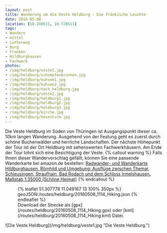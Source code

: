 ```yaml
---
layout: post
title: Wanderung um die Veste Heldburg - Die fränkische Leuchte
date: 2016-05-08
location: [50.288611, 10.728611]
tags:
- Wandern
- mittel
- Lutherweg
- Burg
- Franken
- Hildburghausen
- Fachwerk
photos:               
- /img/heldburg/veste1.jpg
- /img/heldburg/schnepfenbrunnen.jpg
- /img/heldburg/kuhsee1.jpg
- /img/heldburg/kuhsee2.jpg
- /img/heldburg/nach_heldburg.jpg
- /img/heldburg/veste2.jpg
- /img/heldburg/heldburg1.jpg
- /img/heldburg/heldburg2.jpg
- /img/heldburg/heldburg3.jpg
- /img/heldburg/kirche.jpg
- /img/heldburg/hexenturm.jpg
---
```

Die Veste Heldburg im Süden von Thüringen ist Ausgangspunkt dieser ca. 10km langen Wanderung. Ausgehend von der Festung geht es zuerst durch schöne Buchenwälder und herrliche Landschaften. Der nächste Höhepunkt der Tour ist der Ort Heldburg mit sehenswerten Fachwerkhäusern. Am Ende der Tour lohnt sich eine Besichtigung der Veste.
{% callout warning %}
Falls Ihnen dieser Wandervorschlag gefällt, können Sie eine passende Wanderkarte bei amazon.de bestellen:
<a rel="nofollow" href="http://www.amazon.de/gp/product/3895911690/ref=as_li_tl?ie=UTF8&camp=1638&creative=19454&creativeASIN=3895911690&linkCode=as2&tag=thueringergip-21">Radwander- und Wanderkarte Hildburghausen, Römhild und Umgebung: Ausflüge zwischen Themar, Schleusingen, Straufhain, Bad Rodach und dem Schloss Irmelshausen. Maßstab 1:35000 (Schöne Heimat)</a><img src="http://ir-de.amazon-adsystem.com/e/ir?t=thueringergip-21&l=as2&o=3&a=3895911690" width="1" height="1" border="0" alt="" style="border:none !important; margin:0px !important;" />
{% endcallout %}
<figure>
{% leaflet 51.307778 11.049167 13 100% 350px %}
geoJSON:/routes/heldburg/20160508_1114_Hiking.json
{% endleaflet %}
<figcaption>
Download der Strecke als [gpx](/routes/heldburg/20160508_1114_Hiking.gpx) oder [kml](/routes/heldburg/20160508_1114_Hiking.kml) Datei.
</figcaption>
</figure>
<!-- more -->
![Die Veste Heldburg](/img/heldburg/veste1.jpg "Die Veste Heldburg.")
